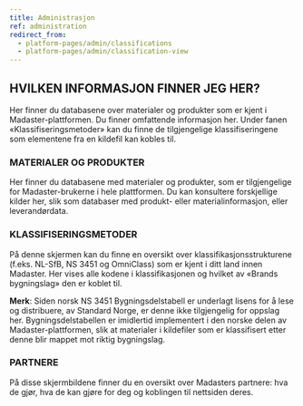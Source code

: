 ```yaml
---
title: Administrasjon
ref: administration
redirect_from:
  - platform-pages/admin/classifications
  - platform-pages/admin/classification-view
---
```


## HVILKEN INFORMASJON FINNER JEG HER?
Her finner du databasene over materialer og produkter som er kjent i Madaster-plattformen. Du finner omfattende informasjon her. Under fanen «Klassifiseringsmetoder» kan du finne de tilgjengelige klassifiseringene som elementene fra en kildefil kan kobles til.

### MATERIALER OG PRODUKTER
Her finner du databasene med materialer og produkter, som er tilgjengelige for Madaster-brukerne i hele plattformen. Du kan konsultere forskjellige kilder her, slik som databaser med produkt- eller materialinformasjon, eller leverandørdata.

### KLASSIFISERINGSMETODER
På denne skjermen kan du finne en oversikt over klassifikasjonsstrukturene (f.eks. NL-SfB, NS 3451 og OmniClass) som er kjent i ditt land innen Madaster. Her vises alle kodene i klassifikasjonen og hvilket av «Brands bygningslag» den er koblet til.

**Merk**: Siden norsk NS 3451 Bygningsdelstabell er underlagt lisens for å lese og distribuere, av Standard Norge, er denne ikke tilgjengelig for oppslag her. Bygningsdelstabellen er imidlertid implementert i den norske delen av Madaster-plattformen, slik at materialer i kildefiler som er klassifisert etter denne blir mappet mot riktig bygningslag.

### PARTNERE
På disse skjermbildene finner du en oversikt over Madasters partnere: hva de gjør, hva de kan gjøre for deg og koblingen til nettsiden deres.
